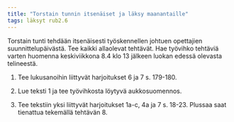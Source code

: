 ```yaml
---
title: "Torstain tunnin itsenäiset ja läksy maanantaille"
tags: läksyt rub2.6
---
```


Torstain tunti tehdään itsenäisesti työskennellen johtuen opettajien suunnittelupäivästä. Tee kaikki allaolevat tehtävät. Hae työvihko tehtäviä varten huomenna keskiviikkona 8.4 klo 13 jälkeen luokan edessä olevasta telineestä.

1. Tee lukusanoihin liittyvät harjoitukset 6 ja 7 s. 179-180.

2. Lue teksti 1 ja tee työvihkosta löytyvä aukkosuomennos.

3. Tee tekstiin yksi liittyvät harjoitukset 1a-c, 4a ja 7 s. 18-23. Plussaa saat tienattua tekemällä tehtävän 8.